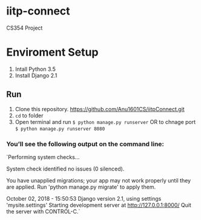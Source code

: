 # iitp-connect
CS354 Project

# Enviroment Setup
1. Intall Python 3.5
2. Install Django 2.1

## Run
1. Clone this repository. https://github.com/Anu1601CS/iitpConnect.git
2. `cd` to folder
3. Open terminal and run `$ python manage.py runserver` OR to chnage port `$ python manage.py runserver 8080`

### You’ll see the following output on the command line:
`Performing system checks...

System check identified no issues (0 silenced).

You have unapplied migrations; your app may not work properly until they are applied.
Run 'python manage.py migrate' to apply them.

October 02, 2018 - 15:50:53
Django version 2.1, using settings 'mysite.settings'
Starting development server at http://127.0.0.1:8000/
Quit the server with CONTROL-C.`

